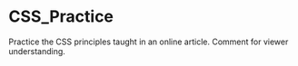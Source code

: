 # CSS_Practice
Practice the CSS principles taught in an online article.  Comment for viewer understanding.
